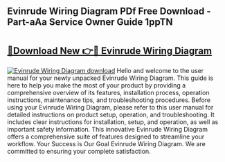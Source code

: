## Evinrude Wiring Diagram PDf Free Download - Part-aAa Service Owner Guide 1ppTN

# <h2><a href="http://dfq202.blite.top/?on=Evinrude+Wiring+Diagram">🔗Download New 👉🔴 Evinrude Wiring Diagram</a></h2>

[![Evinrude Wiring Diagram download](https://i.imgur.com/lujVjoI.png)](http://dfq202.blite.top/?on=Evinrude+Wiring+Diagram)
Hello and welcome to the user manual for your newly unpacked Evinrude Wiring Diagram. This guide is here to help you make the most of your product by providing a comprehensive overview of its features, installation process, operation instructions, maintenance tips, and troubleshooting procedures. Before using your Evinrude Wiring Diagram, please refer to this user manual for detailed instructions on product setup, operation, and troubleshooting. It includes clear instructions for installation, setup, and operation, as well as important safety information. This innovative Evinrude Wiring Diagram offers a comprehensive suite of features designed to streamline your workflow. Your Success is Our Goal Evinrude Wiring Diagram. We are committed to ensuring your complete satisfaction.
